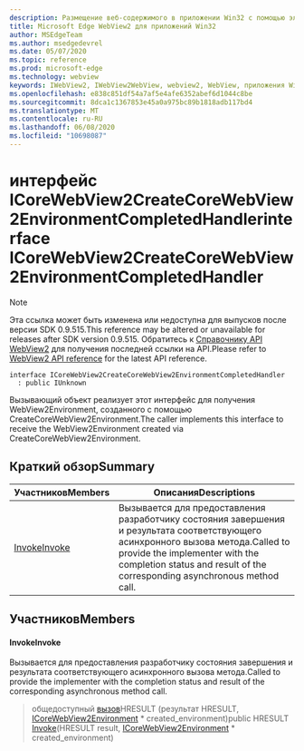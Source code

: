 ```yaml
---
description: Размещение веб-содержимого в приложении Win32 с помощью элемента управления Microsoft Edge WebView2
title: Microsoft Edge WebView2 для приложений Win32
author: MSEdgeTeam
ms.author: msedgedevrel
ms.date: 05/07/2020
ms.topic: reference
ms.prod: microsoft-edge
ms.technology: webview
keywords: IWebView2, IWebView2WebView, webview2, WebView, приложения Win32, Win32, EDGE, ICoreWebView2, ICoreWebView2Controller, элемент управления "веб-браузер", HTML Edge
ms.openlocfilehash: e838c851df54a7af5e4afe6352abef6d1044c8be
ms.sourcegitcommit: 8dca1c1367853e45a0a975bc89b1818adb117bd4
ms.translationtype: MT
ms.contentlocale: ru-RU
ms.lasthandoff: 06/08/2020
ms.locfileid: "10698087"
---
```

# <span data-ttu-id="a6f47-104">интерфейс ICoreWebView2CreateCoreWebView2EnvironmentCompletedHandler</span><span class="sxs-lookup"><span data-stu-id="a6f47-104">interface ICoreWebView2CreateCoreWebView2EnvironmentCompletedHandler</span></span> 

> [!NOTE]
> <span data-ttu-id="a6f47-105">Эта ссылка может быть изменена или недоступна для выпусков после версии SDK 0.9.515.</span><span class="sxs-lookup"><span data-stu-id="a6f47-105">This reference may be altered or unavailable for releases after SDK version 0.9.515.</span></span> <span data-ttu-id="a6f47-106">Обратитесь к [Справочнику API WebView2](../../../webview2-api-reference.md) для получения последней ссылки на API.</span><span class="sxs-lookup"><span data-stu-id="a6f47-106">Please refer to [WebView2 API reference](../../../webview2-api-reference.md) for the latest API reference.</span></span>

```
interface ICoreWebView2CreateCoreWebView2EnvironmentCompletedHandler
  : public IUnknown
```

<span data-ttu-id="a6f47-107">Вызывающий объект реализует этот интерфейс для получения WebView2Environment, созданного с помощью CreateCoreWebView2Environment.</span><span class="sxs-lookup"><span data-stu-id="a6f47-107">The caller implements this interface to receive the WebView2Environment created via CreateCoreWebView2Environment.</span></span>

## <span data-ttu-id="a6f47-108">Краткий обзор</span><span class="sxs-lookup"><span data-stu-id="a6f47-108">Summary</span></span>

 <span data-ttu-id="a6f47-109">Участников</span><span class="sxs-lookup"><span data-stu-id="a6f47-109">Members</span></span>                        | <span data-ttu-id="a6f47-110">Описания</span><span class="sxs-lookup"><span data-stu-id="a6f47-110">Descriptions</span></span>
--------------------------------|---------------------------------------------
[<span data-ttu-id="a6f47-111">Invoke</span><span class="sxs-lookup"><span data-stu-id="a6f47-111">Invoke</span></span>](#invoke) | <span data-ttu-id="a6f47-112">Вызывается для предоставления разработчику состояния завершения и результата соответствующего асинхронного вызова метода.</span><span class="sxs-lookup"><span data-stu-id="a6f47-112">Called to provide the implementer with the completion status and result of the corresponding asynchronous method call.</span></span>

## <span data-ttu-id="a6f47-113">Участников</span><span class="sxs-lookup"><span data-stu-id="a6f47-113">Members</span></span>

#### <span data-ttu-id="a6f47-114">Invoke</span><span class="sxs-lookup"><span data-stu-id="a6f47-114">Invoke</span></span> 

<span data-ttu-id="a6f47-115">Вызывается для предоставления разработчику состояния завершения и результата соответствующего асинхронного вызова метода.</span><span class="sxs-lookup"><span data-stu-id="a6f47-115">Called to provide the implementer with the completion status and result of the corresponding asynchronous method call.</span></span>

> <span data-ttu-id="a6f47-116">общедоступный [вызов](#invoke)HRESULT (результат HRESULT, [ICoreWebView2Environment](icorewebview2environment.md) \* created_environment)</span><span class="sxs-lookup"><span data-stu-id="a6f47-116">public HRESULT [Invoke](#invoke)(HRESULT result, [ICoreWebView2Environment](icorewebview2environment.md) \* created_environment)</span></span>

